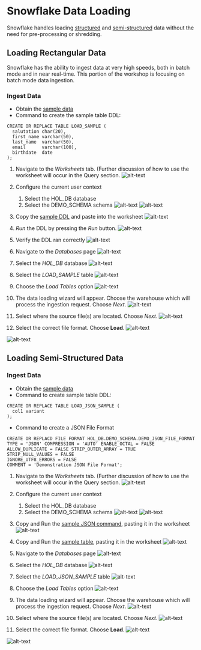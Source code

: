 # Snowflake Data Loading

Snowflake handles loading [structured](#rectangle) and [semi-structured](#semi) data without the need for pre-processing or shredding.
 
<a name="rectangle"></a>
## Loading Rectangular Data

Snowflake has the ability to ingest data at very high speeds, both in batch mode and in near real-time.  This portion of the workshop is focusing on batch mode data ingestion.

### Ingest Data
*  Obtain the [sample data](./data/samp.csv.gz)
*  Command to create the sample table DDL:
<a name="sample_ddl"></a>
```
CREATE OR REPLACE TABLE LOAD_SAMPLE (
  salutation char(20),
  first_name varchar(50),
  last_name  varchar(50),
  email      varchar(100),
  birthdate  date  
);
```
1.  Navigate to the *Worksheets* tab. (Further discussion of how to use the worksheet will occur in the Query section.
![alt-text](../../images/dataloading/DataLoading-Worksheet.png)

1.  Configure the current user context
    1.  Select the HOL_DB database
    1.  Select the DEMO_SCHEMA schema 
![alt-text](../../images/dataloading/DataLoading-SQLContext.png)
![alt-text](../../images/dataloading/DataLoading-SQLContext-FIlled.png)

1.  Copy the [sample DDL](#sample_ddl) and paste into the worksheet
![alt-text](../../images/dataloading/DataLoading-DDL-Coppied.png)

1.  *Run* the DDL by pressing the *Run* button.
![alt-text](../../images/dataloading/DataLoading-RunButton.png)

1.  Verify the DDL ran correctly
![alt-text](../../images/dataloading/DataLoading-TableCreation.png)

1.  Navigate to the *Databases* page
![alt-text](../../images/dataloading/DataLoading-Databases.png)

1.  Select the *HOL_DB* database
![alt-text](../../images/dataloading/DataLoading-DatabaseSelected.png)

1.  Select the *LOAD_SAMPLE* table
![alt-text](../../images/dataloading/DataLoading-TableSelected.png)

1.  Choose the *Load Tables* option
![alt-text](../../images/dataloading/DataLoading-TableLoad.png)

1.  The data loading wizard will appear.  Choose the warehouse which will process the ingestion request.  Choose *Next*.
![alt-text](../../images/dataloading/DataLoading-Wizard-Warehouse.png)
  
1.  Select where the source file(s) are located.  Choose *Next*.
![alt-text](../../images/dataloading/DataLoading-Wizard-Files.png)

1.  Select the correct file format.  Choose **Load**.
![alt-text](../../images/dataloading/DataLoading-Wizard-FileFormat.png)

![alt-text](../../images/dataloading/DataLoading-Wizard-Loaded.png)

<a name="semi"></a>
## Loading Semi-Structured Data

### Ingest Data
*  Obtain the [sample data](./data/samp.json.gz)
*  Command to create sample table DDL:
<a name="sample_json_ddl"></a>
```
CREATE OR REPLACE TABLE LOAD_JSON_SAMPLE (
  col1 variant
);
```

<a name="json_file_format"></a>
*  Command to create a JSON File Format
```
CREATE OR REPLACD FILE FORMAT HOL_DB.DEMO_SCHEMA.DEMO_JSON_FILE_FORMAT 
TYPE = 'JSON' COMPRESSION = 'AUTO' ENABLE_OCTAL = FALSE 
ALLOW_DUPLICATE = FALSE STRIP_OUTER_ARRAY = TRUE 
STRIP_NULL_VALUES = FALSE 
IGNORE_UTF8_ERRORS = FALSE 
COMMENT = 'Demonstration JSON File Format';
```
1.  Navigate to the *Worksheets* tab. (Further discussion of how to use the worksheet will occur in the Query section.
![alt-text](../../images/dataloading/DataLoading-Worksheet.png)

1.  Configure the current user context
    1.  Select the HOL_DB database
    1.  Select the DEMO_SCHEMA schema 
![alt-text](../../images/dataloading/DataLoading-SQLContext.png)
![alt-text](../../images/dataloading/DataLoading-SQLContext-FIlled.png)

1. Copy and Run the [sample JSON command](#json_file_format), pasting it in the worksheet
![alt-text](../../images/dataloading/DataLoading-JSON-CreateFileFormat.png)

1.  Copy and Run the [sample table](#sample_json_ddl), pasting it in the worksheet
![alt-text](../../images/dataloading/DataLoading-JSON-CreateTable.png)

1.  Navigate to the *Databases* page
![alt-text](../../images/dataloading/DataLoading-Databases.png)

1.  Select the *HOL_DB* database
![alt-text](../../images/dataloading/DataLoading-DatabaseSelected.png)

1.  Select the *LOAD_JSON_SAMPLE* table
![alt-text](../../images/dataloading/DataLoading-JSON-TableSelected.png)

1.  Choose the *Load Tables* option
![alt-text](../../images/dataloading/DataLoading-JSON-TableLoad.png)

1.  The data loading wizard will appear.  Choose the warehouse which will process the ingestion request.  Choose *Next*.
![alt-text](../../images/dataloading/DataLoading-Wizard-Warehouse.png)
  
1.  Select where the source file(s) are located.  Choose *Next*.
![alt-text](../../images/dataloading/DataLoading-JSON-Wizard-Files.png)

1.  Select the correct file format.  Choose **Load**.
![alt-text](../../images/dataloading/DataLoading-JSON-Wizard-FileFormat.png)

![alt-text](../../images/dataloading/DataLoading-JSON-Wizard-Loaded.png)
